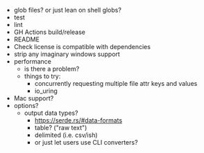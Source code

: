 - glob files? or just lean on shell globs?
- test
- lint
- GH Actions build/release
- README
- Check license is compatible with dependencies
- strip any imaginary windows support
- performance
  - is there a problem?
  - things to try:
    - concurrently requesting multiple file attr keys and values
    - io_uring
- Mac support?
- options?
  - output data types?
    - https://serde.rs/#data-formats
    - table? ("raw text")
    - delimited (i.e. csv/ish)
    - or just let users use CLI converters?
